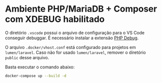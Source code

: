 # Ambiente PHP/MariaDB + Composer com XDEBUG habilitado

O diretório `.vscode` possui o arquivo de  configuração para o VS Code conseguir debuggar. É necessário instalar a extensão [PHP Debug](https://marketplace.visualstudio.com/items?itemName=felixfbecker.php-debug).

O arquivo `.docker/vhost.conf` está configurado para projetos em `lumen/laravel`. Caso não for usado `lumen/laravel`, remover o diretório `public` desse arquivo.

Basta executar o comando abaixo:
```bash
docker-compose up --build -d
```
